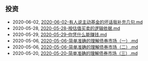## 投资
* 2020-06-02, [2020-06-02-有人说主动基金的坏话我补充几句.md](../posts/2020-06-02-有人说主动基金的坏话我补充几句.md)
* 2020-05-28, [2020-05-28-按估值买卖的逻辑依据.md](../posts/2020-05-28-按估值买卖的逻辑依据.md)
* 2020-05-29, [2020-05-29-你凭什么能赚钱.md](../posts/2020-05-29-你凭什么能赚钱.md)
* 2020-05-06, [2020-05-06-简单准确的理解债券市场（一）.md](../posts/2020-05-06-简单准确的理解债券市场（一）.md)
* 2020-05-06, [2020-05-06-简单准确的理解债券市场（二）.md](../posts/2020-05-06-简单准确的理解债券市场（二）.md)
* 2020-05-20, [2020-05-20-简单准确的理解债券市场（三）.md](../posts/2020-05-20-简单准确的理解债券市场（三）.md)